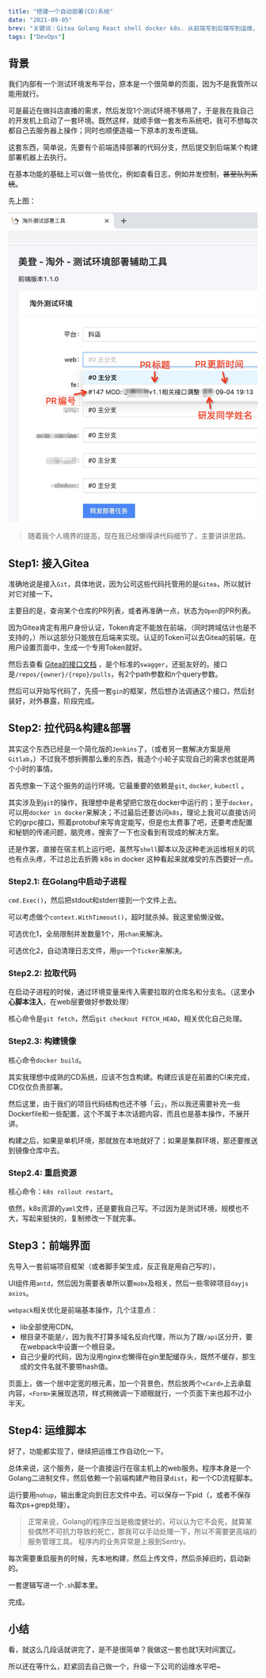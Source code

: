 ```yaml lw-blog-meta
title: "搭建一个自动部署(CD)系统"
date: "2021-09-05"
brev: "关键词：Gitea Golang React shell docker k8s. 从前端写到后端写到运维，害，怎么就没有一个环节能难住我呢？？"
tags: ["DevOps"]
```

## 背景

我们内部有一个测试环境发布平台，原本是一个很简单的页面，因为不是我管所以能用就行。

可是最近在做抖店直播的需求，然后发现1个测试环境不够用了，于是我在我自己的开发机上启动了一套环境。既然这样，就顺手做一套发布系统吧，我可不想每次都自己去服务器上操作；同时也顺便造福一下原本的发布逻辑。

这套东西，简单说，先要有个前端选择部署的代码分支，然后提交到后端某个构建部署机器上去执行。

在基本功能的基础上可以做一些优化，例如查看日志，例如并发控制，~~甚至队列系统~~。

先上图：

![成品图](../pic/2021/210905-CD系统效果图.jpg)

> 随着我个人境界的提高，现在我已经懒得讲代码细节了，主要讲讲思路。

## Step1: 接入Gitea

准确地说是接入`Git`，具体地说，因为公司这些代码托管用的是`Gitea`，所以就针对它对接一下。

主要目的是，查询某个仓库的PR列表，或者再准确一点，状态为`Open`的PR列表。

因为Gitea肯定有用户身份认证，Token肯定不能放在前端，（同时跨域估计也是不支持的，）所以这部分只能放在后端来实现。认证的Token可以去Gitea的前端，在用户设置页面中，生成一个专用Token就好。

然后去查看 [Gitea的接口文档](https://try.gitea.io/api/swagger) ，是个标准的`swagger`，还挺友好的。接口是`/repos/{owner}/{repo}/pulls`，有2个path参数和n个query参数。

然后可以开始写代码了，先搭一套`gin`的框架，然后想办法调通这个接口，然后封装好，对外暴露，阶段完成。

## Step2: 拉代码&构建&部署

其实这个东西已经是一个简化版的`Jenkins`了，（或者另一套解决方案是用`Gitlab`，）不过我不想折腾那么重的东西，我造个小轮子实现自己的需求也就是两个小时的事情。

首先想象一下这个服务的运行环境。它最重要的依赖是`git`, `docker`, `kubectl` 。

其实涉及到`git`的操作，我理想中是希望把它放在docker中运行的；至于`docker`，可以用`docker in docker`来解决；不过最后还要访问`k8s`，理论上我可以直接访问它的grpc接口，照着protobuf来写肯定能写，但是也太费事了吧，还要考虑配置和秘钥的传递问题，脑壳疼，搜索了一下也没看到有现成的解决方案。

还是作罢，直接在宿主机上运行吧，虽然写`shell`脚本以及这种老派运维相关的坑也有点头疼，不过总比去折腾 k8s in docker 这种看起来就难受的东西要好一点。

### Step2.1: 在Golang中启动子进程

`cmd.Exec()`，然后把stdout和stderr接到一个文件上去。

可以考虑做个`context.WithTimeout()`，超时就杀掉。我这里偷懒没做。

可选优化1，全局限制并发数量1个，用`chan`来解决。

可选优化2，自动清理日志文件，用`go`一个`Ticker`来解决。

### Step2.2: 拉取代码

在启动子进程的时候，通过环境变量来传入需要拉取的仓库名和分支名。（这里**小心脚本注入**，在web层要做好参数处理）

核心命令是`git fetch`，然后`git checkout FETCH_HEAD`，相关优化自己处理。

### Step2.3: 构建镜像

核心命令`docker build`。

其实我理想中成熟的CD系统，应该不包含构建。构建应该是在前置的CI来完成，CD仅仅负责部署。

然后这里，由于我们的项目代码结构也还不够「云」，所以我还需要补充一些Dockerfile和一些配置，这个不属于本次话题内容，而且也是基本操作，不展开讲。

构建之后，如果是单机环境，那就放在本地就好了；如果是集群环境，那还要推送到镜像仓库中去。

### Step2.4: 重启资源

核心命令：`k8s rollout restart`。

依然，k8s资源的`yaml`文件，还是要我自己写。不过因为是测试环境，规模也不大，写起来挺快的，复制修改一下就完事。

## Step3：前端界面

先导入一套前端项目框架（或者脚手架生成，反正我是用自己写的）。

UI组件用`antd`，然后因为需要表单所以要`mobx`及相关，然后一些零碎项目`dayjs` `axios`。

`webpack`相关优化是前端基本操作，几个注意点：

- lib全部使用CDN。
- 根目录不能是`/`，因为我不打算多域名反向代理，所以为了跟`/api`区分开，要在webpack中设置一个根目录。
- 自己少量的代码，因为没用nginx也懒得在gin里配缓存头，既然不缓存，那生成的文件名就不要带hash值。

页面上，做一个居中定宽的根元素，加一个背景色，然后放两个`<Card>`上去承载内容，`<Form>`来展现选项，样式稍微调一下顺眼就行，一个页面下来也超不过小半天。

## Step4: 运维脚本

好了，功能都实现了，继续把运维工作自动化一下。

总体来说，这个服务，是一个直接运行在宿主机上的web服务。程序本身是一个Golang二进制文件，然后依赖一个前端构建产物目录`dist`，和一个CD流程脚本。

运行要用`nohup`，输出重定向到日志文件中去。可以保存一下pid（，或者不保存每次ps+grep处理）。

> 正常来说，Golang的程序应当是极度健壮的，可以认为它不会死，就算某些偶然不可抗力导致的死亡，那我可以手动处理一下，所以不需要更高端的服务管理工具。
> 程序内的业务异常是上报到Sentry。

每次需要重启服务的时候，先本地构建，然后上传文件，然后杀掉旧的，启动新的。

一套逻辑写进一个`.sh`脚本里。

完成。

## 小结

看，就这么几段话就讲完了，是不是很简单？我做这一套也就1天时间罢辽。

所以还在等什么，赶紧回去自己做一个，升级一下公司的运维水平吧~
